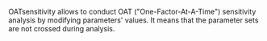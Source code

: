 OATsensitivity allows to conduct OAT ("One-Factor-At-A-Time") sensitivity analysis by modifying parameters' values. It means that the parameter sets are not crossed during analysis.
